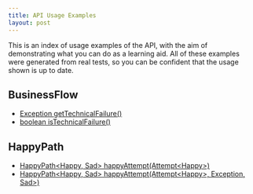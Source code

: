 ```yaml
---
title: API Usage Examples
layout: post
---
```

This is an index of usage examples of the API, with the aim of demonstrating what you can do as a learning aid.
All of these examples were generated from real tests, so you can be confident that the usage shown is up to date.

## BusinessFlow
* [Exception getTechnicalFailure()](BusinessFlow/Exception_getTechnicalFailure--)
* [boolean isTechnicalFailure()](BusinessFlow/boolean_isTechnicalFailure--)

## HappyPath
* [HappyPath&lt;Happy, Sad&gt; happyAttempt(Attempt&lt;Happy&gt;)](HappyPath/HappyPath-Happy,_Sad-_happyAttempt-Attempt-Happy--)
* [HappyPath&lt;Happy, Sad&gt; happyAttempt(Attempt&lt;Happy&gt;, Exception, Sad&gt;)](HappyPath/HappyPath-Happy,_Sad-_happyAttempt-Attempt-Happy-,_Exception,_Sad--)